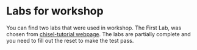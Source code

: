 # Labs for workshop
You can find two labs that were used in workshop. The First Lab, was chosen from [chisel-tutorial webpage](https://github.com/ucb-bar/chisel-tutorial). The labs are partially complete and you need to fill out the reset to make the test pass.
